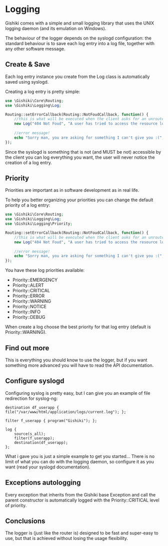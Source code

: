 # Logging
Gishiki comes with a simple and small logging library that uses the UNIX logging daemon (and its emulation on Windows).

The behaviour of the logger depends on the syslogd configuration: the standard behaviour is to save each log entry 
into a log file, together with any other software message.

## Create & Save
Each log entry instance you create from the Log class is automatically saved using syslogd.

Creating a log entry is pretty simple:

```php
use \Gishiki\Core\Routing;
use \Gishiki\Logging\Log;

Routing::setErrorCallback(Routing::NotFoudCallback, function() {
    //this is what will be executed when the client asks for an unrouted URI
    new Log("404 Not Foud", "A user has tried to access the resource located at URI: ".Routing::getRequestURI());
    
    //error message!
    echo "Sorry man, you are asking for something I can't give you :(";
});
```

Since the syslogd is something that is not (and MUST be not) accessible by the client you can log everything you want, 
the user will never notice the creation of a log entry.

## Priority
Priorities are important as in software development as in real life.

To help you better organizing your priorities you can change the default priority of a log entry:

```php
use \Gishiki\Core\Routing;
use \Gishiki\Logging\Log;
use \Gishiki\Logging\Priority;

Routing::setErrorCallback(Routing::NotFoudCallback, function() {
    //this is what will be executed when the client asks for an unrouted URI
    new Log("404 Not Foud", "A user has tried to access the resource located at URI: ".Routing::getRequestURI(), Priority::INFO);
    
    //error message!
    echo "Sorry man, you are asking for something I can't give you :(";
});
```

You have these log priorities available:
  
   -  Priority::EMERGENCY
   -  Priority::ALERT
   -  Priority::CRITICAL
   -  Priority::ERROR
   -  Priority::WARNING
   -  Priority::NOTICE
   -  Priority::INFO
   -  Priority::DEBUG
   
When create a log choose the best priority for that log entry (default is Priority::WARNING).


## Find out more
This is everything you should know to use the logger, but if you want something more advanced you will have to read the
API documentation.


## Configure syslogd
Configuring syslog is pretty easy, but I can give you an example of file redirection for syslog-ng:

```
destination df_userapp { file("/var/www/html/application/logs/current.log"); };
    
filter f_userapp { program("Gishiki"); };
    
log {
    source(s_all);
    filter(f_userapp);
    destination(df_userapp);
};
```

What i gave you is just a simple example to get you started... There is no limit of what you can do with the logging daemon,
so configure it as you want (read your syslogd documentation).


## Exceptions autologging
Every exception that inherits from the Gishiki base Exception and call the parent constructor is automatically logged with 
the Priority::CRITICAL level of priority.


## Conclusions
The logger is (just like the router is) designed to be fast and super-easy to use, but that is achieved without 
losing the usage flexibility.